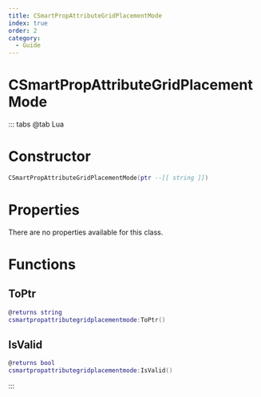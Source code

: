 ```yaml
---
title: CSmartPropAttributeGridPlacementMode
index: true
order: 2
category:
  - Guide
---
```


# CSmartPropAttributeGridPlacementMode

::: tabs
@tab Lua
# Constructor
```lua
CSmartPropAttributeGridPlacementMode(ptr --[[ string ]])
```
# Properties
There are no properties available for this class.
# Functions
## ToPtr
```lua
@returns string
csmartpropattributegridplacementmode:ToPtr()
```
## IsValid
```lua
@returns bool
csmartpropattributegridplacementmode:IsValid()
```

:::